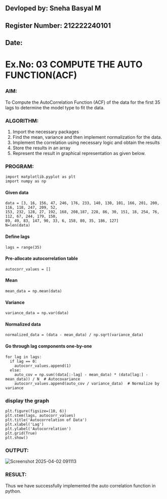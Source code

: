 ## Devloped by: Sneha Basyal M
## Register Number: 212222240101
## Date: 

# Ex.No: 03   COMPUTE THE AUTO FUNCTION(ACF)

### AIM:
To Compute the AutoCorrelation Function (ACF) of the data for the first 35 lags to determine the model
type to fit the data.
### ALGORITHM:
1. Import the necessary packages
2. Find the mean, variance and then implement normalization for the data.
3. Implement the correlation using necessary logic and obtain the results
4. Store the results in an array
5. Represent the result in graphical representation as given below.
### PROGRAM:
```
import matplotlib.pyplot as plt
import numpy as np
```
#### Given data
```
data = [3, 16, 156, 47, 246, 176, 233, 140, 130, 101, 166, 201, 200, 116, 118, 247, 209, 52,
153, 232, 128, 27, 192, 168, 208,187, 228, 86, 30, 151, 18, 254, 76, 112, 67, 244, 179, 150,
89, 49, 83, 147, 90, 33, 6, 158, 80, 35, 186, 127]
N=len(data)
```
#### Define lags
```
lags = range(35)
```

#### Pre-allocate autocorrelation table
```
autocorr_values = []
```
#### Mean
```
mean_data = np.mean(data)
```
#### Variance
```
variance_data = np.var(data)
```
#### Normalized data
```
normalized_data = (data - mean_data) / np.sqrt(variance_data)
```
#### Go through lag components one-by-one
```
for lag in lags:
  if lag == 0:
    autocorr_values.append(1)
  else:
    auto_cov = np.sum((data[:-lag] - mean_data) * (data[lag:] - mean_data)) / N  # Autocovariance
    autocorr_values.append(auto_cov / variance_data)  # Normalize by variance
```
### display the graph
```
plt.figure(figsize=(10, 6))
plt.stem(lags, autocorr_values)
plt.title('Autocorrelation of Data')
plt.xlabel('Lag')
plt.ylabel('Autocorrelation')
plt.grid(True)
plt.show()
```

### OUTPUT:
![Screenshot 2025-04-02 091113](https://github.com/user-attachments/assets/1a083128-73da-43e4-b858-1bff7fc246f2)


### RESULT:
Thus we have successfully implemented the auto correlation function in python.
